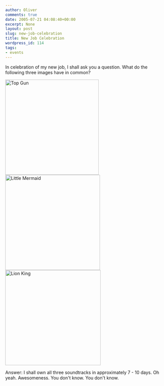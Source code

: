 ```yaml
---
author: Oliver
comments: true
date: 2005-07-21 04:08:40+00:00
excerpt: None
layout: post
slug: new-job-celebration
title: New Job Celebration
wordpress_id: 114
tags:
- events
---
```


In celebration of my new job, I shall ask you a question.  What do the following three images have in common?

<img alt="Top Gun" src="http://www.oliverweb.com/images05/blog/B00000K2UX.01.LZZZZZZZ.gif.jpg" width="295" height="300" />

<img alt="Little Mermaid" src="http://www.oliverweb.com/images05/blog/B000001M3Z.01._SCLZZZZZZZ_.jpg" width="299" height="300" />

<img alt="Lion King" src="http://www.oliverweb.com/images05/blog/lionking.jpg" width="301" height="300" />

Answer: I shall own all three soundtracks in approximately 7 - 10 days. Oh yeah. Awesomeness. You don't know. You don't know.